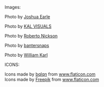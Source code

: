 Images:

<span>Photo by <a href="https://unsplash.com/@joshuaearle?utm_source=unsplash&amp;utm_medium=referral&amp;utm_content=creditCopyText">Joshua Earle</a>

<span>Photo by <a href="https://unsplash.com/@kalvisuals?utm_source=unsplash&amp;utm_medium=referral&amp;utm_content=creditCopyText">KAL VISUALS</a>

Photo by <a href="https://unsplash.com/@rpnickson?utm_source=unsplash&utm_medium=referral&utm_content=creditCopyText">Roberto Nickson</a>
  
Photo by <a href="https://unsplash.com/@bantersnaps?utm_source=unsplash&utm_medium=referral&utm_content=creditCopyText">bantersnaps</a>

Photo by <a href="https://unsplash.com/@williamkarl?utm_source=unsplash&utm_medium=referral&utm_content=creditCopyText">William Karl</a>
  
ICONS:

<div>Icons made by <a href="https://www.flaticon.com/authors/bqlqn" title="bqlqn">bqlqn</a> from <a href="https://www.flaticon.com/" title="Flaticon">www.flaticon.com</a><div>

<div>Icons made by <a href="https://www.freepik.com" title="Freepik">Freepik</a> from <a href="https://www.flaticon.com/" title="Flaticon">www.flaticon.com</a></div>